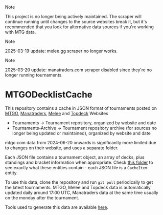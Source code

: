 > [!NOTE]
> This project is no longer being actively maintained. The scraper will continue running until changes to the source websites break it, but it's recommended that you look for alternative data sources if you're working with MTG data.

> [!NOTE]
> 2025-03-19 update: melee.gg scraper no longer works.

> [!NOTE]
> 2025-03-20 update: manatraders.com scraper disabled since they're no longer running tournaments.

# MTGODecklistCache
This repository contains a cache in JSON format of tournaments posted on [MTGO](https://www.mtgo.com/decklists), [Manatraders](https://www.manatraders.com/tournaments/2), [Melee](https://melee.gg/Decklists) and [Topdeck](https://topdeck.gg) Websites

* Tournaments -> Tournament repository, organized by website and date
* Tournaments-Archive -> Tournament repository archive (for sources no longer being updated or maintained), organized by website and date

mtgo.com data from 2024-06-20 onwards is significantly more limited due to changes on their website, and uses a separate folder.

Each JSON file contains a tournament object, an array of decks, plus standings and bracket information when appropriate. Check [this folder](https://github.com/Badaro/MTGODecklistCache.Tools/tree/main/MTGODecklistCache.Updater.Model) to see exactly what these entities contain - each JSON file is a `CacheItem` entity.

To use this data, clone the repository and run `git pull` periodically to get the latest tournaments. MTGO, Melee and Topdeck data is automatically updated daily around 17:00 UTC, Manatraders data at the same time usually on the monday after the tournament.

Tools used to generate this data are available [here](https://github.com/Badaro/MTGODecklistCache.Tools).
